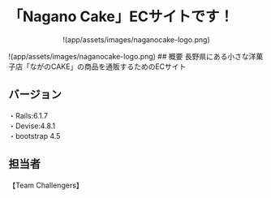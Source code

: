 # 「Nagano Cake」ECサイトです！
<p align="center">
 !(app/assets/images/naganocake-logo.png)
</p>
!(app/assets/images/naganocake-logo.png)
## 概要
長野県にある小さな洋菓子店「ながのCAKE」の商品を通販するためのECサイト

## バージョン
・Rails:6.1.7</br>
・Devise:4.8.1</br>
・bootstrap 4.5</br>

## 担当者
【Team Challengers】
